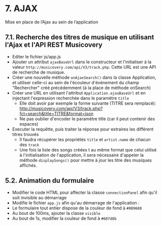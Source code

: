 # 7. AJAX
Mise en place de l’Ajax au sein de l’application


## 7.1. Recherche des titres de musique en utilisant l'Ajax et l'API REST Musicovery
- Editer le fichier js/app.js
- Ajouter un attribut `ajaxBaseUrl` dans le constructeur et l'initialiser à la valeur 
  `http://musicovery.com/api/V3/track.php`. Cette URL est une API de recherche de musique.
- Créer une nouvelle méthode `onAjaxSearch()` dans la classe Application, et utiliser celle-ci au sein de l'écouteur
  d'évènement du champ "Rechercher" créé précédemment (à la place de  méthode onSearch)
- Créer une URL en utilisant l'attribut `Application.ajaxBaseUrl` et en injectant l'expression recherchée
  dans le paramètre `title`
  - Elle doit avoir par exemple la forme suivante (TITRE sera remplacé):
    http://musicovery.com/api/V3/track.php?fct=search&title=TITRE&format=json
  - Ne pas oublier d'encoder le paramètre title (car il peut contenir des espaces)
- Executer la requêtte, puis traiter la réponse pour extraires les différent titres trouvés
  - Il faudra récupérer les propriétés `title` et `artist.name` de chacun des `track`
  - Une fois la liste des songs créées t au même format que celui utilisé à l'initialisation de l'application,
    il sera nécessaire d'appeler la méthode `displaySongs()` pour mettre à jour les titre des musiques affichés.


## 5.2. Animation du formulaire
- Modifier le code HTML pour affecter la classe `connectionPanel` afin qu'il soit invisible au démarrage
- Modifie le fichier `app.js` afin qu'au démarrage de l'application :
 - Le formulaire tout entier dispose de la couleur de fond à `#009688`
 - Au bout de 100ms, ajouter la classe `visible`
 - Au bout de 1s, modifier la couleur de fond à `#607d8b`
 